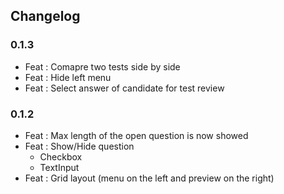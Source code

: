 ## Changelog

### 0.1.3

- Feat : Comapre two tests side by side
- Feat : Hide left menu
- Feat : Select answer of candidate for test review

### 0.1.2

- Feat : Max length of the open question is now showed
- Feat : Show/Hide question
  - Checkbox
  - TextInput
- Feat : Grid layout (menu on the left and preview on the right)
